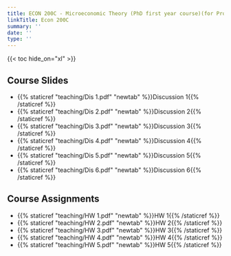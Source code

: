 ```yaml
---
title: ECON 200C - Microeconomic Theory (PhD first year course)(for Prof. Urmee Khan)
linkTitle: Econ 200C
summary: ''
date: ''
type: ''
---
```



{{< toc hide_on="xl" >}}

## Course Slides
- {{% staticref "teaching/Dis 1.pdf" "newtab" %}}Discussion 1{{% /staticref %}}
- {{% staticref "teaching/Dis 2.pdf" "newtab" %}}Discussion 2{{% /staticref %}}
- {{% staticref "teaching/Dis 3.pdf" "newtab" %}}Discussion 3{{% /staticref %}}
- {{% staticref "teaching/Dis 4.pdf" "newtab" %}}Discussion 4{{% /staticref %}}
- {{% staticref "teaching/Dis 5.pdf" "newtab" %}}Discussion 5{{% /staticref %}}
- {{% staticref "teaching/Dis 6.pdf" "newtab" %}}Discussion 6{{% /staticref %}}

## Course Assignments
- {{% staticref "teaching/HW 1.pdf" "newtab" %}}HW 1{{% /staticref %}}
- {{% staticref "teaching/HW 2.pdf" "newtab" %}}HW 2{{% /staticref %}}
- {{% staticref "teaching/HW 3.pdf" "newtab" %}}HW 3{{% /staticref %}}
- {{% staticref "teaching/HW 4.pdf" "newtab" %}}HW 4{{% /staticref %}}
- {{% staticref "teaching/HW 5.pdf" "newtab" %}}HW 5{{% /staticref %}}


<!-- ## What you will learn

- Fundamental {{<hl>}}Python programming skills{{</hl>}}
- {{<hl>}}Statistical concepts{{</hl>}} and how to apply them in practice
- Gain experience with the {{<hl>}}Scikit{{</hl>}}, including data visualization with {{<hl>}}Plotly{{</hl>}} and data wrangling with {{<hl>}}Pandas{{</hl>}}

## Program overview

The demand for skilled data science practitioners is rapidly growing. Lorem ipsum dolor sit amet, consectetur adipiscing elit. Duis posuere tellus ac convallis placerat. Proin tincidunt magna sed ex sollicitudin condimentum. Sed ac faucibus dolor, scelerisque sollicitudin nisi.

## Courses in this program

{{< list_children >}}

## Meet your instructor

{{< mention "admin" >}}

## FAQs

{{< spoiler text="Are there prerequisites?" >}}
There are no prerequisites for the first course.
{{< /spoiler >}}

{{< spoiler text="How often do the courses run?" >}}
Continuously, at your own pace.
{{< /spoiler >}}

{{< cta cta_text="Begin the course" cta_link="python" >}} -->
